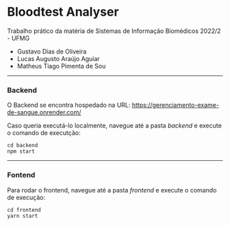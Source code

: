 # Bloodtest Analyser

Trabalho prático da matéria de Sistemas de Informação Biomédicos 2022/2 - UFMG

- Gustavo Dias de Oliveira
- Lucas Augusto Araújo Aguiar
- Matheus Tiago Pimenta de Sou

-----

### Backend

O Backend se encontra hospedado na URL:  https://gerenciamento-exame-de-sangue.onrender.com/

Caso queria executá-lo localmente, navegue até a pasta *backend* e execute o comando de executção:

```
cd backend
npm start
```

-----

### Fontend

Para rodar o frontend, navegue até a pasta *frontend* e execute o comando de execução:

```
cd frontend
yarn start
```
